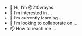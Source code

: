 - 👋 Hi, I’m @210vrayas
- 👀 I’m interested in ...
- 🌱 I’m currently learning ...
- 💞️ I’m looking to collaborate on ...
- 📫 How to reach me ...

<!---
210vrayas/210vrayas is a ✨ special ✨ repository because its `README.md` (this file) appears on your GitHub profile.
You can click the Preview link to take a look at your changes.
--->
